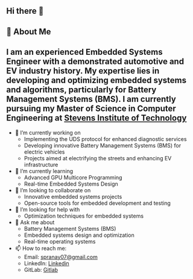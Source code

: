 ## Hi there 👋
## 🚀 About Me
## I am an experienced Embedded Systems Engineer with a demonstrated automotive and EV industry history. My expertise lies in developing and optimizing embedded systems and algorithms, particularly for Battery Management Systems (BMS). I am currently pursuing my Master of Science in Computer Engineering at [Stevens Institute of Technology](https://www.stevens.edu/) 
- 🔭 I’m currently working on
  * Implementing the UDS protocol for enhanced diagnostic services
  * Developing innovative Battery Management Systems (BMS) for electric vehicles
  * Projects aimed at electrifying the streets and enhancing EV infrastructure
- 🌱 I’m currently learning
  * Advanced GPU Multicore Programming
  * Real-time Embedded Systems Design
- 👯 I’m looking to collaborate on
  * Innovative embedded systems projects
  * Open-source tools for embedded development and testing
- 🤔 I’m looking for help with
  * Optimization techniques for embedded systems
- 💬 Ask me about
  * Battery Management Systems (BMS)
  * Embedded systems design and optimization
  * Real-time operating systems
- 📫 How to reach me:
  * Email: spranay07@gmail.com
  * LinkedIn: [Linkedin](linkedin.com/in/pranay-saha/)
  * GitLab: [Gitlab](gitlab.com/dvader)

<!--
**spranay007/spranay007** is a ✨ _special_ ✨ repository because its `README.md` (this file) appears on your GitHub profile.

Here are some ideas to get you started:

- 🔭 I’m currently working on ...
- 🌱 I’m currently learning ...
- 👯 I’m looking to collaborate on ...
- 🤔 I’m looking for help with ...
- 💬 Ask me about ...
- 📫 How to reach me: ...
- 😄 Pronouns: ...
- ⚡ Fun fact: ...
-->
